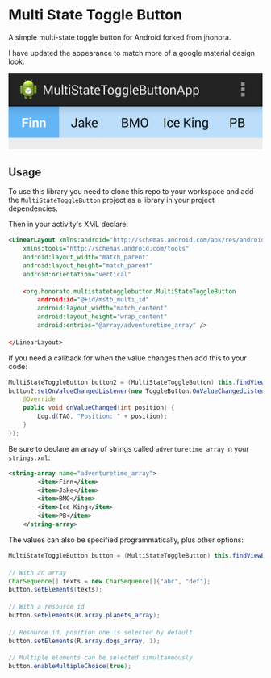 Multi State Toggle Button
=========================

A simple multi-state toggle button for Android forked from jhonora.

I have updated the appearance to match more of a google material design look.

![Example](img/example1.png)

## Usage ##

To use this library you need to clone this repo to your workspace and add the `MultiStateToggleButton` project as a library in your project dependencies.

Then in your activity's XML declare:

```xml
<LinearLayout xmlns:android="http://schemas.android.com/apk/res/android"
    xmlns:tools="http://schemas.android.com/tools"
    android:layout_width="match_parent"
    android:layout_height="match_parent"
    android:orientation="vertical"

	<org.honorato.multistatetogglebutton.MultiStateToggleButton
		android:id="@+id/mstb_multi_id"
		android:layout_width="match_content"
		android:layout_height="wrap_content"
		android:entries="@array/adventuretime_array" />

</LinearLayout>
```

If you need a callback for when the value changes then add this to your code:

```java
MultiStateToggleButton button2 = (MultiStateToggleButton) this.findViewById(R.id.mstb_multi_id);
button2.setOnValueChangedListener(new ToggleButton.OnValueChangedListener() {
	@Override
	public void onValueChanged(int position) {
		Log.d(TAG, "Position: " + position);
	}
});
```

Be sure to declare an array of strings called `adventuretime_array` in your `strings.xml`:

```xml
<string-array name="adventuretime_array">
        <item>Finn</item>
        <item>Jake</item>
        <item>BMO</item>
        <item>Ice King</item>
        <item>PB</item>
    </string-array>
```

The values can also be specified programmatically, plus other options:

```java
MultiStateToggleButton button = (MultiStateToggleButton) this.findViewById(R.id.mstb_multi_id);

// With an array
CharSequence[] texts = new CharSequence[]{"abc", "def"};
button.setElements(texts);

// With a resource id
button.setElements(R.array.planets_array);

// Resource id, position one is selected by default
button.setElements(R.array.dogs_array, 1);
		
// Multiple elements can be selected simultaneously
button.enableMultipleChoice(true);
```
